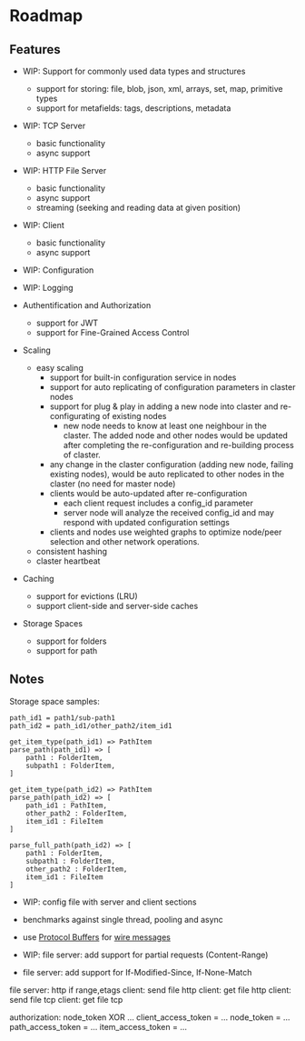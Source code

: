 # Roadmap

## Features

- WIP: Support for commonly used data types and structures
  - support for storing: file, blob, json, xml, arrays, set, map, primitive types
  - support for metafields: tags, descriptions, metadata
  
- WIP: TCP Server
  - basic functionality
  - async support

- WIP: HTTP File Server
  - basic functionality
  - async support
  - streaming (seeking and reading data at given position)

- WIP: Client
  - basic functionality
  - async support

- WIP: Configuration

- WIP: Logging

- Authentification and Authorization
  - support for JWT
  - support for Fine-Grained Access Control

- Scaling
  - easy scaling
    - support for built-in configuration service in nodes
    - support for auto replicating of configuration parameters in claster nodes
    - support for plug & play in adding a new node into claster and re-configurating of existing nodes
      - new node needs to know at least one neighbour in the claster. The added node and other nodes would be updated after completing the re-configuration and re-building process of claster.
    - any change in the claster configuration (adding new node, failing existing nodes), would be auto replicated to other nodes in the claster (no need for master node)
    - clients would be auto-updated after re-configuration
      - each client request includes a config_id parameter
      - server node will analyze the received config_id and may respond with updated configuration settings
    - clients and nodes use weighted graphs to optimize node/peer selection and other network operations.
  - consistent hashing
  - claster heartbeat

- Caching
  - support for evictions (LRU)
  - support client-side and server-side caches

- Storage Spaces
  - support for folders
  - support for path

## Notes

Storage space samples:

    path_id1 = path1/sub-path1
    path_id2 = path_id1/other_path2/item_id1

    get_item_type(path_id1) => PathItem
    parse_path(path_id1) => [
        path1 : FolderItem,
        subpath1 : FolderItem,
    ]

    get_item_type(path_id2) => PathItem
    parse_path(path_id2) => [
        path_id1 : PathItem,
        other_path2 : FolderItem,
        item_id1 : FileItem
    ]

    parse_full_path(path_id2) => [
        path1 : FolderItem,
        subpath1 : FolderItem,
        other_path2 : FolderItem,
        item_id1 : FileItem
    ]

- WIP: config file with server and client sections
- benchmarks against single thread, pooling and async
- use [Protocol Buffers](https://protobuf.dev/) for [wire messages](https://github.com/tokio-rs/prost)

- WIP: file server: add support for partial requests (Content-Range)
- file server: add support for If-Modified-Since, If-None-Match

file server: http if range,etags
client: send file http
client: get file http
client: send file tcp
client: get file tcp

authorization: node_token XOR …
client_access_token = …
node_token = …
path_access_token = …
item_access_token = …
